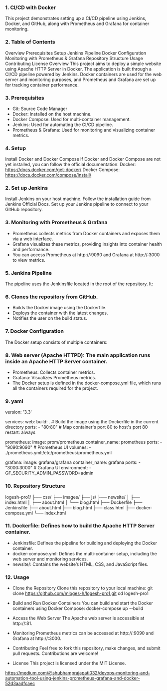 ### 1. CI/CD with Docker
This project demonstrates setting up a CI/CD pipeline using Jenkins, Docker, and GitHub, along with Prometheus and Grafana for container monitoring.

### 2. Table of Contents
Overview
Prerequisites
Setup
Jenkins Pipeline
Docker Configuration
Monitoring with Prometheus & Grafana
Repository Structure
Usage
Contributing
License
Overview
This project aims to deploy a simple website using Apache HTTP Server in Docker. The application is built through a CI/CD pipeline powered by Jenkins. Docker containers are used for the web server and monitoring purposes, and Prometheus and Grafana are set up for tracking container performance.

### 3. Prerequisites
* Git: Source Code Manager
* Docker: Installed on the host machine.
* Docker Compose: Used for multi-container management.
* Jenkins: Used for automating the CI/CD pipeline.
* Prometheus & Grafana: Used for monitoring and visualizing container metrics.

### 4. Setup
Install Docker and Docker Compose
If Docker and Docker Compose are not yet installed, you can follow the official documentation:
Docker: https://docs.docker.com/get-docker/
Docker Compose: https://docs.docker.com/compose/install/

### 2. Set up Jenkins
Install Jenkins on your host machine. Follow the installation guide from Jenkins Official Docs.
Set up your Jenkins pipeline to connect to your GitHub repository.

### 3. Monitoring with Prometheus & Grafana
* Prometheus collects metrics from Docker containers and exposes them via a web interface.
* Grafana visualizes these metrics, providing insights into container health and performance.
* You can access Prometheus at http://<host-ip>:9090 and Grafana at http://<host-ip>:3000 to view metrics.

### 5. Jenkins Pipeline
The pipeline uses the Jenkinsfile located in the root of the repository. It:

### 6. Clones the repository from GitHub.
* Builds the Docker image using the Dockerfile.
* Deploys the container with the latest changes.
* Notifies the user on the build status.

### 7. Docker Configuration
The Docker setup consists of multiple containers:

### 8. Web server (Apache HTTPD): The main application runs inside an Apache HTTP Server container.
* Prometheus: Collects container metrics.
* Grafana: Visualizes Prometheus metrics.
* The Docker setup is defined in the docker-compose.yml file, which runs all the containers required for the project.

### 9. yaml

version: '3.3'

services:
  web:
    build: .  # Build the image using the Dockerfile in the current directory
    ports:
      - "80:80"  # Map container's port 80 to host's port 80
    restart: always

  prometheus:
    image: prom/prometheus
    container_name: prometheus
    ports:
      - "9090:9090"  # Prometheus UI
    volumes:
      - ./prometheus.yml:/etc/prometheus/prometheus.yml

  grafana:
    image: grafana/grafana
    container_name: grafana
    ports:
      - "3000:3000"  # Grafana UI
    environment:
      - GF_SECURITY_ADMIN_PASSWORD=admin

### 10. Repository Structure
logesh-pro1/
├── css/
├── images/
├── js/
├── newsite/
│   ├── index.html
│   ├── about.html
│   └── blog.html
├── Dockerfile
├── Jenkinsfile
├── about.html
├── blog.html
├── class.html
├── docker-compose.yml
└── index.html

### 11. Dockerfile: Defines how to build the Apache HTTP Server container.
* Jenkinsfile: Defines the pipeline for building and deploying the Docker container.
* docker-compose.yml: Defines the multi-container setup, including the web server and monitoring services.
* newsite/: Contains the website’s HTML, CSS, and JavaScript files.

### 12. Usage

* Clone the Repository
Clone this repository to your local machine:
git clone https://github.com/mloges-h/logesh-pro1.git
cd logesh-pro1

* Build and Run Docker Containers
You can build and start the Docker containers using Docker Compose:
docker-compose up --build

* Access the Web Server
The Apache web server is accessible at http://<host-ip>:81.

* Monitoring
Prometheus metrics can be accessed at http://<host-ip>:9090 and Grafana at http://<host-ip>:3000.

* Contributing
Feel free to fork this repository, make changes, and submit pull requests. Contributions are welcome!

* License
This project is licensed under the MIT License.



https://medium.com/@shubhamprajapati032/devops-monitoring-and-automation-tool-using-jenkins-prometheus-grafana-and-docker-52d3aadfcaec

